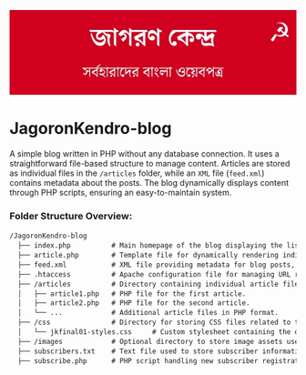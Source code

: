 ![Project Image](images/jk.png)

# JagoronKendro-blog

A simple blog written in PHP without any database connection. It uses a straightforward file-based structure to manage content. Articles are stored as individual files in the `/articles` folder, while an `XML` file (`feed.xml`) contains metadata about the posts. The blog dynamically displays content through PHP scripts, ensuring an easy-to-maintain system.



### Folder Structure Overview:


```markdown
/JagoronKendro-blog
  ├── index.php          # Main homepage of the blog displaying the list of articles.
  ├── article.php        # Template file for dynamically rendering individual articles.
  ├── feed.xml           # XML file providing metadata for blog posts, typically used for RSS or Atom feeds.
  ├── .htaccess          # Apache configuration file for managing URL rewriting, redirects, and access control.
  ├── /articles          # Directory containing individual article files in PHP format.
  │   ├── article1.php   # PHP file for the first article.
  │   ├── article2.php   # PHP file for the second article.
  │   └── ...            # Additional article files in PHP format.
  ├── /css               # Directory for storing CSS files related to the website's styling.
  │   └── jkfinal01-styles.css     # Custom stylesheet containing the design and layout for the blog.
  ├── /images            # Optional directory to store image assets used throughout the blog.
  ├── subscribers.txt    # Text file used to store subscriber information, likely email addresses.
  ├── subscribe.php      # PHP script handling new subscriber registrations or form submissions.

```
